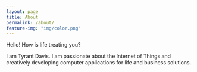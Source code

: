 ```yaml
---
layout: page
title: About
permalink: /about/
feature-img: "img/color.png"
---
```

<p class="grey wide center">Hello! How is life treating you?</p>

<p class="grey wide center">I am Tyrant Davis. I am passionate about the Internet of Things and creatively developing computer applications for life and business solutions.</p>
